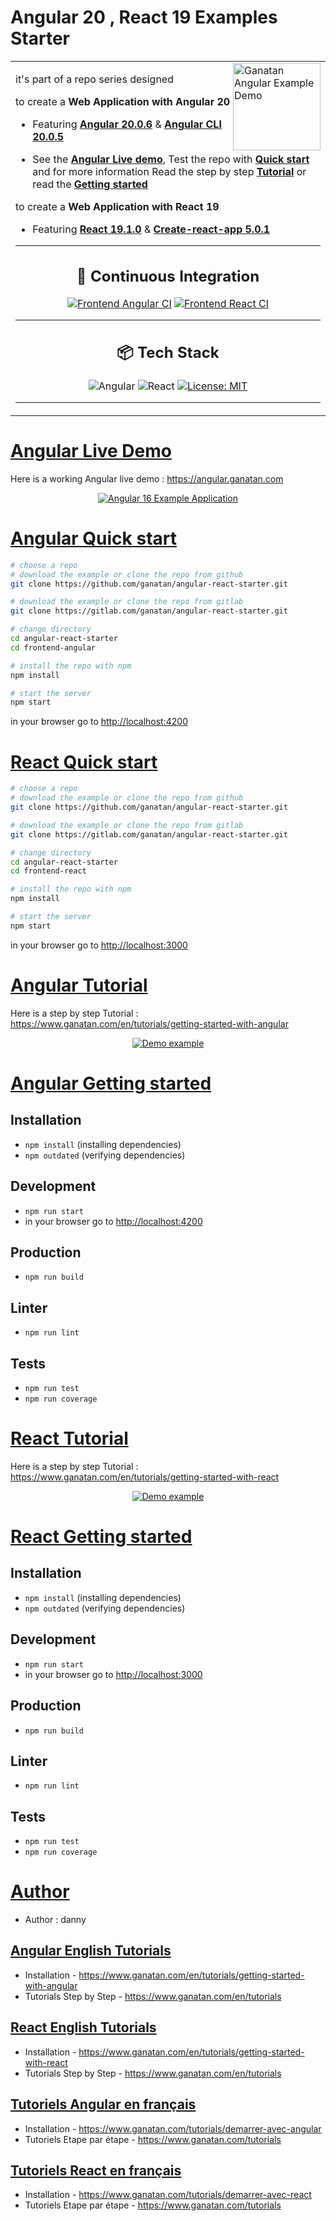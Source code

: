 # Angular 20 , React 19 Examples Starter

<table>
<tr>
<td>
  <a href="https://www.ganatan.com/en">
    <img src="./img/ganatan-about-github.png" align="right"
    alt="Ganatan Angular Example Demo" width="140" height="140">
  </a>

it's part of a repo series designed

to create a **Web Application with Angular 20**

* Featuring [**Angular 20.0.6**](https://github.com/angular/angular/releases) & [**Angular CLI 20.0.5**](https://github.com/angular/angular-cli/releases/)


* See the [**Angular Live demo**](#angular-live-demo), Test the repo with [**Quick start**](#angular-quick-start) and for more information Read the step by step [**Tutorial**](#angular-tutorial) or read the [**Getting started**](#angular-getting-started)


to create a **Web Application with React 19**


* Featuring [**React 19.1.0**](https://github.com/facebook/react/releases) & [**Create-react-app 5.0.1**](https://github.com/facebook/create-react-app/releases)

---

<div align="center">

## 🔧 Continuous Integration

[![Frontend Angular CI](https://github.com/ganatan/angular-react-starter/actions/workflows/frontend-angular.yml/badge.svg?branch=master)](https://github.com/ganatan/angular-react-starter/actions/workflows/frontend-angular.yml)
[![Frontend React CI](https://github.com/ganatan/angular-react-starter/actions/workflows/frontend-react.yml/badge.svg?branch=master)](https://github.com/ganatan/angular-react-starter/actions/workflows/frontend-react.yml)

---

## 📦 Tech Stack

![Angular](https://img.shields.io/badge/angular-20-red)
![React](https://img.shields.io/badge/react-19-blue)
[![License: MIT](https://img.shields.io/badge/License-MIT-yellow.svg)](https://github.com/ganatan/angular-react-starter/blob/master/LICENSE)

</div>

---


</td>
</tr>
</table>

# [Angular Live Demo](#angular-live-demo)
Here is a working Angular live demo :  https://angular.ganatan.com

<p align="center">
  <p align="center">
    <a href="https://angular.ganatan.com/">
      <img src="https://media.giphy.com/media/9BuBBLc7keCgRojp92/giphy.gif" alt="Angular 16 Example 
      Application"/>
    </a>
  </p>
</p>


# [Angular Quick start](#angular-quick-start)

```bash
# choose a repo
# download the example or clone the repo from github
git clone https://github.com/ganatan/angular-react-starter.git

# download the example or clone the repo from gitlab
git clone https://gitlab.com/ganatan/angular-react-starter.git

# change directory
cd angular-react-starter
cd frontend-angular 

# install the repo with npm
npm install

# start the server
npm start

```
in your browser go to [http://localhost:4200](http://localhost:4200) 



# [React Quick start](#react-quick-start)

```bash
# choose a repo
# download the example or clone the repo from github
git clone https://github.com/ganatan/angular-react-starter.git

# download the example or clone the repo from gitlab
git clone https://gitlab.com/ganatan/angular-react-starter.git

# change directory
cd angular-react-starter
cd frontend-react

# install the repo with npm
npm install

# start the server
npm start


```

in your browser go to [http://localhost:3000](http://localhost:3000) 


# [Angular Tutorial](#angular-quick-start)

Here is a step by step Tutorial :  https://www.ganatan.com/en/tutorials/getting-started-with-angular

<p align="center">
  <a href="https://www.ganatan.com/en/tutorials/getting-started-with-angular">
    <img src="img/ganatan-angular-starter-github.png" alt="Demo example"/>
  </a>
</p>

# [Angular Getting started](#angular-getting-started)


## Installation
* `npm install` (installing dependencies)
* `npm outdated` (verifying dependencies)

## Development
* `npm run start`
* in your browser go to [http://localhost:4200](http://localhost:4200) 

## Production 
* `npm run build`

## Linter
* `npm run lint`

## Tests
* `npm run test`
* `npm run coverage`


# [React Tutorial](#react-quick-start)

Here is a step by step Tutorial :  https://www.ganatan.com/en/tutorials/getting-started-with-react

<p align="center">
  <a href="https://www.ganatan.com/en/tutorials/getting-started-with-react">
    <img src="img/ganatan-react-starter-github.png" alt="Demo example"/>
  </a>
</p>


# [React Getting started](#react-getting-started)


## Installation
* `npm install` (installing dependencies)
* `npm outdated` (verifying dependencies)

## Development
* `npm run start`
* in your browser go to [http://localhost:3000](http://localhost:3000) 

## Production 
* `npm run build`

## Linter
* `npm run lint`

## Tests
* `npm run test`
* `npm run coverage`

# [Author](#author)
* Author  : danny

## [Angular English Tutorials](#english-tutorials)
- Installation - https://www.ganatan.com/en/tutorials/getting-started-with-angular
- Tutorials Step by Step - https://www.ganatan.com/en/tutorials

## [React English Tutorials](#english-tutorials)
- Installation - https://www.ganatan.com/en/tutorials/getting-started-with-react
- Tutorials Step by Step - https://www.ganatan.com/en/tutorials


## [Tutoriels Angular en français](#french-tutorials)
- Installation - https://www.ganatan.com/tutorials/demarrer-avec-angular
- Tutoriels Etape par étape - https://www.ganatan.com/tutorials

## [Tutoriels React en français](#french-tutorials)
- Installation - https://www.ganatan.com/tutorials/demarrer-avec-react
- Tutoriels Etape par étape - https://www.ganatan.com/tutorials
